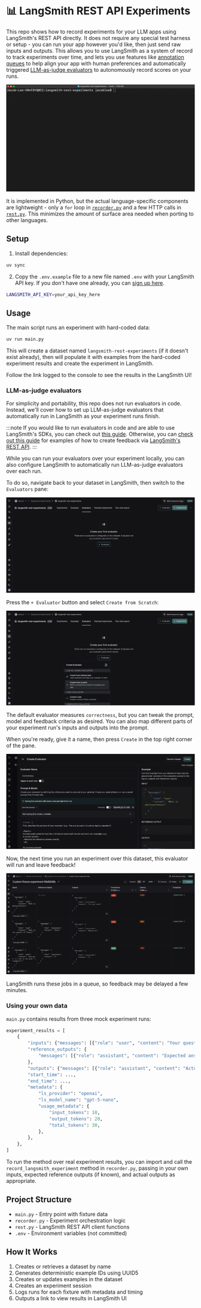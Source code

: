 # 📊 LangSmith REST API Experiments

This repo shows how to record experiments for your LLM apps using LangSmith's REST API directly. It does not require any special test harness or setup - you can run your app however you'd like, then just send raw inputs and outputs. This allows you to use LangSmith as a system of record to track experiments over time, and lets you use features like [annotation queues](https://docs.langchain.com/langsmith/annotation-queues) to help align your app with human preferences and automatically triggered [LLM-as-judge evaluators](https://docs.langchain.com/langsmith/llm-as-judge) to autonomously record scores on your runs.

![](/static/img/rest-experiment.gif)

It is implemented in Python, but the actual language-specific components are lightweight - only a `for` loop in [`recorder.py`](/recorder.py) and a few HTTP calls in [`rest.py`](/rest.py). This minimizes the amount of surface area needed when porting to other languages.

## Setup

1. Install dependencies:

```bash
uv sync
```

2. Copy the `.env.example` file to a new file named `.env` with your LangSmith API key. If you don't have one already, you can [sign up here](https://smith.langchain.com/).
```bash
LANGSMITH_API_KEY=your_api_key_here
```

## Usage

The main script runs an experiment with hard-coded data:

```bash
uv run main.py
```

This will create a dataset named `langsmith-rest-experiments` (if it doesn't exist already), then will populate it with examples from the hard-coded experiment results and create the experiment in LangSmith.

Follow the link logged to the console to see the results in the LangSmith UI!

### LLM-as-judge evaluators

For simplicity and portability, this repo does not run evaluators in code. Instead, we'll cover how to set up LLM-as-judge evaluators that automatically run in LangSmith as your experiment runs finish.

:::note
If you would like to run evaluators in code and are able to use LangSmith's SDKs, you can check out [this guide](https://docs.langchain.com/langsmith/evaluation-quickstart). Otherwise, you can [check out this guide](https://docs.langchain.com/langsmith/run-evals-api-only) for examples of how to create feedback via [LangSmith's REST API](https://api.smith.langchain.com/redoc?#tag/feedback/operation/create_feedback_api_v1_feedback_post).
:::

While you can run your evaluators over your experiment locally, you can also configure LangSmith to automatically run LLM-as-judge evaluators over each run.

To do so, navigate back to your dataset in LangSmith, then switch to the `Evaluators` pane:

![](/static/img/create-evaluator.png)

Press the `+ Evaluator` button and select `Create from Scratch`:

![](/static/img/create-from-scratch.png)

The default evaluator measures `correctness`, but you can tweak the prompt, model and feedback criteria as desired. You can also map different parts of your experiment run's inputs and outputs into the prompt.

When you're ready, give it a name, then press `Create` in the top right corner of the pane.

![](/static/img/save-changes.png)

Now, the next time you run an experiment over this dataset, this evaluator will run and leave feedback!

![](/static/img/experiment-with-feedback.png)

LangSmith runs these jobs in a queue, so feedback may be delayed a few minutes.

### Using your own data

`main.py` contains results from three mock experiment runs:

```python
experiment_results = [
    {
        "inputs": {"messages": [{"role": "user", "content": "Your question"}]},
        "reference_outputs": {
            "messages": [{"role": "assistant", "content": "Expected answer (optional)"}]
        },
        "outputs": {"messages": [{"role": "assistant", "content": "Actual answer"}]},
        "start_time": ...,
        "end_time": ...,
        "metadata": {
            "ls_provider": "openai",
            "ls_model_name": "gpt-5-nano",
            "usage_metadata": {
                "input_tokens": 10,
                "output_tokens": 20,
                "total_tokens": 30,
            },
        },
    },
]
```

To run the method over real experiment results, you can import and call the `record_langsmith_experiment` method in `recorder.py`, passing in your own inputs, expected reference outputs (if known), and actual outputs as appropriate.

## Project Structure

- `main.py` - Entry point with fixture data
- `recorder.py` - Experiment orchestration logic
- `rest.py` - LangSmith REST API client functions
- `.env` - Environment variables (not committed)

## How It Works

1. Creates or retrieves a dataset by name
2. Generates deterministic example IDs using UUID5
3. Creates or updates examples in the dataset
4. Creates an experiment session
5. Logs runs for each fixture with metadata and timing
6. Outputs a link to view results in LangSmith UI
